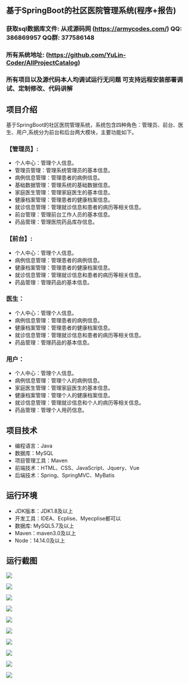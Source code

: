 ## 基于SpringBoot的社区医院管理系统(程序+报告)

###  获取sql数据库文件: 从戎源码网 (https://armycodes.com/) QQ: 386869957 QQ群: 377586148
###  所有系统地址: (https://github.com/YuLin-Coder/AllProjectCatalog) 
###  所有项目以及源代码本人均调试运行无问题 可支持远程安装部署调试、定制修改、代码讲解

## 项目介绍
基于SpringBoot的社区医院管理系统，系统包含四种角色：管理员、前台、医生、用户,系统分为前台和后台两大模块，主要功能如下。

### 【管理员】:
- 个人中心：管理个人信息。
- 管理员管理：管理系统管理员的基本信息。
- 病例信息管理：管理患者的病例信息。
- 基础数据管理：管理系统的基础数据信息。
- 家庭医生管理：管理家庭医生的基本信息。
- 健康档案管理：管理患者的健康档案信息。
- 就诊信息管理：管理就诊信息和患者的病历等相关信息。
- 前台管理：管理前台工作人员的基本信息。
- 药品管理：管理医院药品库存信息。

### 【前台】:
- 个人中心：管理个人信息。
- 病例信息管理：管理患者的病例信息。
- 健康档案管理：管理患者的健康档案信息。
- 就诊信息管理：管理就诊信息和患者的病历等相关信息。
- 药品管理：管理药品的基本信息。

### 医生：
- 个人中心：管理个人信息。
- 病例信息管理：管理患者的病例信息。
- 健康档案管理：管理患者的健康档案信息。
- 就诊信息管理：管理就诊信息和患者的病历等相关信息。
- 药品管理：管理药品的基本信息。

### 用户：
- 个人中心：管理个人信息。
- 病例信息管理：管理个人的病例信息。
- 家庭医生管理：管理家庭医生的基本信息。
- 健康档案管理：管理个人的健康档案信息。
- 就诊信息管理：管理就诊信息和个人的病历等相关信息。
- 药品管理：管理个人用药信息。

## 项目技术
- 编程语言：Java
- 数据库：MySQL
- 项目管理工具：Maven
- 前端技术：HTML、CSS、JavaScript、Jquery、Vue
- 后端技术：Spring、SpringMVC、MyBatis

## 运行环境
- JDK版本：JDK1.8及以上
- 开发工具：IDEA、Ecplise、Myecplise都可以
- 数据库: MySQL5.7及以上
- Maven：maven3.0及以上
- Node：14.14.0及以上

## 运行截图
![](screenshot/1.png)

![](screenshot/2.png)

![](screenshot/3.png)

![](screenshot/4.png)

![](screenshot/5.png)

![](screenshot/6.png)

![](screenshot/7.png)

![](screenshot/8.png)

![](screenshot/9.png)

![](screenshot/10.png)